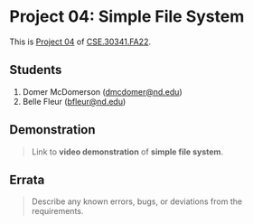 # Project 04: Simple File System

This is [Project 04] of [CSE.30341.FA22].

## Students

1. Domer McDomerson (dmcdomer@nd.edu)
2. Belle Fleur (bfleur@nd.edu)

## Demonstration

> Link to **video demonstration** of **simple file system**.

## Errata

> Describe any known errors, bugs, or deviations from the requirements.

[Project 04]:       https://www3.nd.edu/~pbui/teaching/cse.30341.fa22/project04.html
[CSE.30341.FA22]:   https://www3.nd.edu/~pbui/teaching/cse.30341.fa22/
